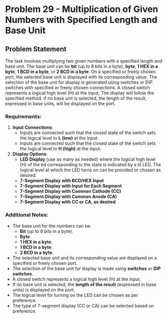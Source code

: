 # Problem 29 - Multiplication of Given Numbers with Specified Length and Base Unit

## Problem Statement

The task involves multiplying two given numbers with a specified length and base unit. The base unit can be **bit** (up to 8 bits in a byte), **byte**, **1 HEX in a byte**, **1 BCD in a byte**, or **2 BCD in a byte**. On a specified or freely chosen port, the selected base unit is displayed with its corresponding value. The selection of the base unit for display is generated using switches or DIP switches with specified or freely chosen connections. A closed switch represents a logical high level (H) at the input. The display will follow the specified method. If no base unit is selected, the length of the result, expressed in base units, will be displayed on the port.

### Requirements:
1. **Input Connections**:
   - Inputs are connected such that the closed state of the switch sets the logical level to **L (low)** at the input.
   - Inputs are connected such that the closed state of the switch sets the logical level to **H (high)** at the input.
2. **Display Options**:
   - **LED Display** (use as many as needed) where the logical high level (H) of the bit corresponding to the state is indicated by a lit LED. The logical level at which the LED turns on can be provided or chosen as desired.
   - **7-Segment Display with BCD/HEX Input**
   - **7-Segment Display with Input for Each Segment**
   - **7-Segment Display with Common Cathode (CC)**
   - **7-Segment Display with Common Anode (CA)**
   - **7-Segment Display with CC or CA, as desired**

### Additional Notes:
- The base unit for the numbers can be:
  - **Bit** (up to 8 bits in a byte).
  - **Byte**.
  - **1 HEX in a byte**.
  - **1 BCD in a byte**.
  - **2 BCD in a byte**.
- The selected base unit and its corresponding value are displayed on a specified or freely chosen port.
- The selection of the base unit for display is made using **switches** or **DIP switches**.
- A closed switch represents a logical high level (H) at the input.
- If no base unit is selected, the **length of the result** (expressed in base units) is displayed on the port.
- The logical level for turning on the LED can be chosen as per preference.
- The type of 7-segment display (CC or CA) can be selected based on preference.

